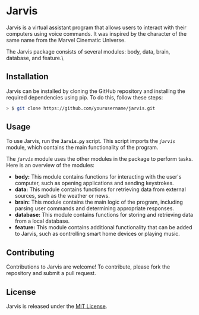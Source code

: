 # Jarvis

Jarvis is a virtual assistant program that allows users to interact with their computers using voice commands. It was inspired by the character of the same name from the Marvel Cinematic Universe.

The Jarvis package consists of several modules: body, data, brain, database, and feature.\

## Installation
Jarvis can be installed by cloning the GitHub repository and installing the required dependencies using pip. To do this, follow these steps:
```bash
> $ git clone https://github.com/yourusername/jarvis.git
```

## Usage
To use Jarvis, run the **`Jarvis.py`** script. This script imports the *`jarvis`* module, which contains the main functionality of the program.

The *`jarvis`* module uses the other modules in the package to perform tasks. Here is an overview of the modules:

+ **body:** This module contains functions for interacting with the user's computer, such as opening applications and sending keystrokes.
+ **data:** This module contains functions for retrieving data from external sources, such as the weather or news.
+ **brain:** This module contains the main logic of the program, including parsing user commands and determining appropriate responses.
+ **database:** This module contains functions for storing and retrieving data from a local database.
+ **feature:** This module contains additional functionality that can be added to Jarvis, such as controlling smart home devices or playing music.

## Contributing
Contributions to Jarvis are welcome! To contribute, please fork the repository and submit a pull request.

## License
Jarvis is released under the [MIT License](https://github.com/rk-poddar/Jarvis/blob/master/LICENSE).
